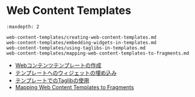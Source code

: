 # Web Content Templates

```{toctree}
:maxdepth: 2

web-content-templates/creating-web-content-templates.md
web-content-templates/embedding-widgets-in-templates.md
web-content-templates/using-taglibs-in-templates.md
web-content-templates/mapping-web-content-templates-to-fragments.md
```

- [Webコンテンツテンプレートの作成](./web-content-templates/creating-web-content-templates.md)
- [テンプレートへのウィジェットの埋め込み](./web-content-templates/embedding-widgets-in-templates.md)
- [テンプレートでのTaglibの使用](./web-content-templates/using-taglibs-in-templates.md)
- [Mapping Web Content Templates to Fragments](./web-content-templates/mapping-web-content-templates-to-fragments.md)

